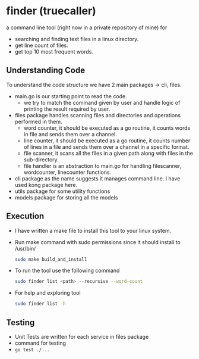 # finder (truecaller)

a command line tool (right now in a private repository of mine) for

- searching and finding text files in a linux directory.
- get line count of files.
- get top 10 most frequent words.

## Understanding Code

To understand the code structure we have 2 main packages -> cli, files.

- main.go is our starting point to read the code.
  - we try to match the command given by user and handle logic of printing the result required by user.
- files package handles scanning files and directories and operations performed in them.
  - word counter, it should be executed as a go routine, it counts words in file and sends them over a channel.
  - line counter, it should be executed as a go routine, it counts number of lines in a file and sends them over a channel in a specific format.
  - file scanner, it scans all the files in a given path along with files in the sub-directory.
  - file handler is an abstraction to main.go for handling filescanner, wordcounter, linecounter functions.
- cli package as the name suggests it manages command line. I have used kong package here.
- utils package for some utility functions
- models package for storing all the models

## Execution

- I have written a make file to install this tool to your linux system.
- Run make command with sudo permissions since it should install to /usr/bin/

  ``` bash
  sudo make build_and_install
  ```

- To run the tool use the following command
  
  ``` bash
  sudo finder list <path> --recursive --word-count
  ```

- For help and exploring tool
  
  ``` bash
  sudo finder list -h
  ```

## Testing

- Unit Tests are written for each service in files package
- command for testing
- ```go test ./...```
